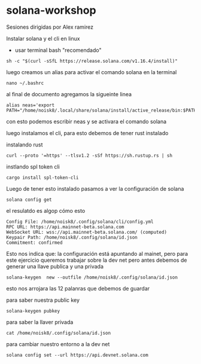 # solana-workshop

Sesiones dirigidas por Alex ramirez 

Instalar solana y el cli en linux  

* usar terminal bash "recomendado"

~~~
sh -c "$(curl -sSfL https://release.solana.com/v1.16.4/install)"
~~~

luego creamos un alias para activar el comando solana en la terminal 

~~~
nano ~/.bashrc
~~~

al final de documento agregamos la sigueinte linea

~~~
alias neas='export PATH="/home/noisk8/.local/share/solana/install/active_release/bin:$PATH"'
~~~

con esto podemos escribir neas y se activara el comando solana 


luego instalamos el  cli, para esto debemos de tener rust instalado 

instalando rust 
~~~
curl --proto '=https' --tlsv1.2 -sSf https://sh.rustup.rs | sh
~~~

instlando spl token cli 

~~~
cargo install spl-token-cli
~~~


Luego de tener esto instalado pasamos a ver la configuración de solana 

~~~
solana config get 
~~~

el resulatdo es algop cómo esto 

~~~
Config File: /home/noisk8/.config/solana/cli/config.yml
RPC URL: https://api.mainnet-beta.solana.com 
WebSocket URL: wss://api.mainnet-beta.solana.com/ (computed)
Keypair Path: /home/noisk8/.config/solana/id.json 
Commitment: confirmed 
~~~

Esto nos indica que: la configuración está apuntando al mainet, pero para este ejercicio queremos trabajar sobre la dev net pero antes debemos de generar una llave publica y una privada

~~~
solana-keygen  new --outfile /home/noisk8/.config/solana/id.json 
~~~
esto nos arrojara las 12 palanras que debemos de guardar

para saber nuestra public key 

~~~
solana-keygen pubkey
~~~

para saber la llaver privada 

~~~
cat /home/noisk8/.config/solana/id.json
~~~


para cambiar nuestro entorno a la dev net 

~~~
solana config set --url https://api.devnet.solana.com
~~~








